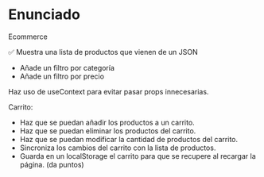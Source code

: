 # Enunciado

Ecommerce

✅ Muestra una lista de productos que vienen de un JSON
-  Añade un filtro por categoría
-  Añade un filtro por precio

Haz uso de useContext para evitar pasar props innecesarias.

Carrito:

-  Haz que se puedan añadir los productos a un carrito.
-  Haz que se puedan eliminar los productos del carrito.
-  Haz que se puedan modificar la cantidad de productos del carrito.
-  Sincroniza los cambios del carrito con la lista de productos.
-  Guarda en un localStorage el carrito para que se recupere al recargar la página. (da puntos)
